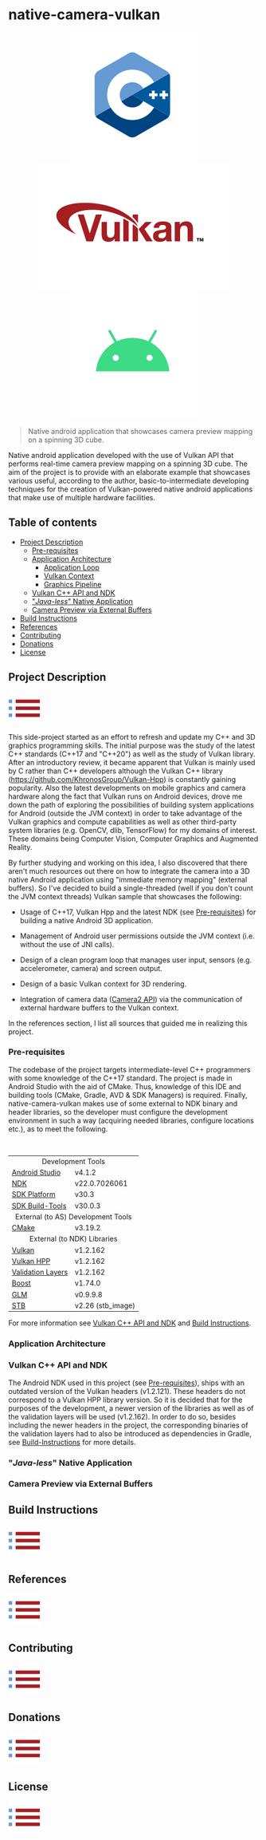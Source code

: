 # native-camera-vulkan

<p align="center">
	<img src="doc/res/cpp-logo.svg"> <img src="doc/res/vulkan-logo.svg"> <img src="doc/res/android-logo.svg">
</p>

> Native android application that showcases camera preview mapping on a spinning 3D cube.

Native android application developed with the use of Vulkan API that performs real-time camera preview mapping on a spinning 3D cube. The aim of the project is to provide with an elaborate example that showcases various useful, according to the author, basic-to-intermediate developing techniques for the creation of Vulkan-powered native android applications that make use of multiple hardware facilities.

## Table of contents

- [Project Description](#project-description)
	+ [Pre-requisites](#pre-requisites)
	+ [Application Architecture](#application-architecture)
		* [Application Loop](#application-loop)
		* [Vulkan Context](#vulkan-context)
		* [Graphics Pipeline](#graphics-pipeline)
	+ [Vulkan C++ API and NDK](#vulkan-c-api-and-ndk)
	+ ["*Java-less*" Native Application](#java-less-native-application)
	+ [Camera Preview via External Buffers](#camera-preview-via-external-buffers)
- [Build Instructions](#build-instructions)
- [References](#references)
- [Contributing](#contributing)
- [Donations](#donations)
- [License](#license)

## Project Description
[![To TOC](doc/res/toc.svg)](#table-of-contents)

This side-project started as an effort to refresh and update my C++ and 3D graphics programming skills. The initial purpose was the study of the latest C++ standards (C++17 and "C++20") as well as the study of Vulkan library. After an introductory review, it became apparent that Vulkan is mainly used by C rather than C++ developers although the Vulkan C++ library (https://github.com/KhronosGroup/Vulkan-Hpp) is constantly gaining popularity. Also the latest developments on mobile graphics and camera hardware along the fact that Vulkan runs on Android devices, drove me down the path of exploring the possibilities of building system applications for Android (outside the JVM context) in order to take advantage of the Vulkan graphics and compute capabilities as well as other third-party system libraries (e.g. OpenCV, dlib, TensorFlow) for my domains of interest. These domains being Computer Vision, Computer Graphics and Augmented Reality. 

By further studying and working on this idea, I also discovered that there aren't much resources out there on how to integrate the camera into a 3D native Android application using "immediate memory mapping" (external buffers). So I've decided to build a single-threaded (well if you don't count the JVM context threads) Vulkan sample that showcases the following:

- Usage of C++17, Vulkan Hpp and the latest NDK (see [Pre-requisites](#pre-requisites)) for building a native Android 3D application.

- Management of Android user permissions outside the JVM context (i.e. without the use of JNI calls).

- Design of a clean program loop that manages user input, sensors (e.g. accelerometer, camera) and screen output.

- Design of a basic Vulkan context for 3D rendering.

- Integration of camera data ([Camera2 API](https://developer.android.com/ndk/reference/group/camera)) via the communication of external hardware buffers to the Vulkan context.

In the references section, I list all sources that guided me in realizing this project.

### Pre-requisites

The codebase of the project targets intermediate-level C++ programmers with some knowledge of the C++17 standard. The project is made in Android Studio with the aid of CMake. Thus, knowledge of this IDE and building tools (CMake, Gradle, AVD & SDK Managers) is required. Finally, native-camera-vulkan makes use of some external to NDK binary and header libraries, so the developer must configure the development environment in such a way (acquiring needed libraries, configure locations etc.), as to meet the following. 

<table>
<tr><img width="882" height="1"><td colspan="2" align="center">Development Tools</td></tr>
<tr><td><a href="https://developer.android.com/studio">Android Studio</a></td><td>v4.1.2</td></tr>
<tr><td><a href="https://developer.android.com/ndk">NDK</a></td><td>v22.0.7026061</td></tr>
<tr><td><a href="https://developer.android.com/studio/releases/platform-tools">SDK Platform</a></td><td>v30.3</td></tr>
<tr><td><a href="https://developer.android.com/studio/releases/build-tools">SDK Build-Tools</a></td><td>v30.0.3</td></tr>
<tr><td colspan="2" align="center">External (to AS) Development Tools</td></tr>
<tr><td><a href="https://cmake.org/">CMake</a></td><td>v3.19.2</td></tr>    
<tr><td colspan="2" align="center">External (to NDK) Libraries</td></tr>
<tr><td><a href="https://github.com/KhronosGroup/Vulkan-Headers">Vulkan</a></td><td>v1.2.162</td></tr>
<tr><td><a href="https://github.com/KhronosGroup/Vulkan-Hpp">Vulkan HPP</a></td><td>v1.2.162</td></tr>
<tr><td><a href="https://github.com/KhronosGroup/Vulkan-ValidationLayers">Validation Layers</a></td><td>v1.2.162</td></tr>
<tr><td><a href="https://www.boost.org/">Boost</a></td><td>v1.74.0</td></tr>
<tr><td><a href="https://github.com/g-truc/glm">GLM</a></td><td>v0.9.9.8</td></tr>
<tr><td><a href="https://github.com/nothings/stb">STB</a></td><td>v2.26 (stb_image)</td></tr>    
</table>



For more information see [Vulkan C++ API and NDK](#vulkan-c-api-and-ndk) and [Build Instructions](#build-instructions).

### Application Architecture

### Vulkan C++ API and NDK

The Android NDK used in this project (see [Pre-requisites](#pre-requisites)), ships with an outdated version of the Vulkan headers (v1.2.121). These headers do not correspond to a Vulkan HPP library version. So it is decided that for the purposes of the development, a newer version of the libraries as well as of the validation layers will be used (v1.2.162). In order to do so, besides including the newer headers in the project, the corresponding binaries of the validation layers had to also be introduced as dependencies in Gradle, see [Build-Instructions](#build-instructions) for more details.

### "*Java-less*" Native Application
### Camera Preview via External Buffers
## Build Instructions
[![To TOC](doc/res/toc.svg)](#table-of-contents)

## References
[![To TOC](doc/res/toc.svg)](#table-of-contents)

## Contributing
[![To TOC](doc/res/toc.svg)](#table-of-contents)
## Donations
[![To TOC](doc/res/toc.svg)](#table-of-contents)
## License
[![To TOC](doc/res/toc.svg)](#table-of-contents)